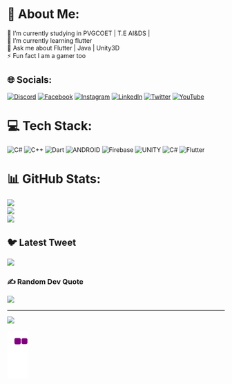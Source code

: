 # 💫 About Me:
🔭 I’m currently studying in PVGCOET | T.E AI&DS |<br>🌱 I’m currently learning flutter<br>💬 Ask me about Flutter | Java | Unity3D<br>⚡ Fun fact I am a gamer too


## 🌐 Socials:
[![Discord](https://img.shields.io/badge/Discord-%237289DA.svg?logo=discord&logoColor=white)](https://discord.gg/A5xrxbn) [![Facebook](https://img.shields.io/badge/Facebook-%231877F2.svg?logo=Facebook&logoColor=white)](https://facebook.com/pushkar_tipre) [![Instagram](https://img.shields.io/badge/Instagram-%23E4405F.svg?logo=Instagram&logoColor=white)](https://instagram.com/pushkar_tipre) [![LinkedIn](https://img.shields.io/badge/LinkedIn-%230077B5.svg?logo=linkedin&logoColor=white)](https://linkedin.com/in/pushkar-tipre-222247215) [![Twitter](https://img.shields.io/badge/Twitter-%231DA1F2.svg?logo=Twitter&logoColor=white)](https://twitter.com/PushkarTipre) [![YouTube](https://img.shields.io/badge/YouTube-%23FF0000.svg?logo=YouTube&logoColor=white)](https://youtube.com/@HawkEncounters) 

# 💻 Tech Stack:
![C#](https://img.shields.io/badge/c%23-%23239120.svg?style=for-the-badge&logo=c-sharp&logoColor=white) ![C++](https://img.shields.io/badge/c++-%2300599C.svg?style=for-the-badge&logo=c%2B%2B&logoColor=white) ![Dart](https://img.shields.io/badge/dart-%230175C2.svg?style=for-the-badge&logo=dart&logoColor=white) ![ANDROID](https://img.shields.io/badge/android-%2320232a.svg?style=for-the-badge&logo=android&logoColor=%a4c639) ![Firebase](https://img.shields.io/badge/firebase-%23039BE5.svg?style=for-the-badge&logo=firebase) ![UNITY](https://img.shields.io/badge/Unity-%2320232a.svg?style=for-the-badge&logo=unity&logoColor=white) ![C#](https://img.shields.io/badge/c%23-%23239120.svg?style=for-the-badge&logo=c-sharp&logoColor=white) ![Flutter](https://img.shields.io/badge/Flutter-%2302569B.svg?style=for-the-badge&logo=Flutter&logoColor=white)
# 📊 GitHub Stats:
![](https://github-readme-stats.vercel.app/api?username=PushkarTipre&theme=gruvbox&hide_border=false&include_all_commits=true&count_private=true)<br/>
![](https://github-readme-streak-stats.herokuapp.com/?user=PushkarTipre&theme=gruvbox&hide_border=false)<br/>
![](https://github-readme-stats.vercel.app/api/top-langs/?username=PushkarTipre&theme=gruvbox&hide_border=false&include_all_commits=true&count_private=true&layout=compact)

## 🐦 Latest Tweet
[![](https://gtce.itsvg.in/api?username=PushkarTipre)](https://github.com/VishwaGauravIn/github-twitter-card-embed)

### ✍️ Random Dev Quote
![](https://quotes-github-readme.vercel.app/api?type=horizontal&theme=radical)

---
[![](https://visitcount.itsvg.in/api?id=PushkarTipre&icon=0&color=0)](https://visitcount.itsvg.in)

![snake gif](https://github.com/PushkarTipre/PushkarTipre/blob/output/github-contribution-grid-snake.gif)

<!-- Proudly created with GPRM ( https://gprm.itsvg.in ) -->
